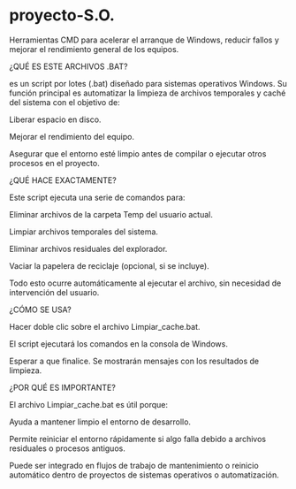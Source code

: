 # proyecto-S.O.
Herramientas CMD para acelerar el arranque de Windows, reducir fallos y mejorar el rendimiento general de los equipos.


 ¿QUÉ ES ESTE ARCHIVOS .BAT?
 
es un script por lotes (.bat) diseñado para sistemas operativos Windows. Su función principal es automatizar la limpieza de archivos temporales y caché del sistema con el objetivo de:

Liberar espacio en disco.

Mejorar el rendimiento del equipo.

Asegurar que el entorno esté limpio antes de compilar o ejecutar otros procesos en el proyecto.


 ¿QUÉ HACE EXACTAMENTE?
 
Este script ejecuta una serie de comandos para:

Eliminar archivos de la carpeta Temp del usuario actual.

Limpiar archivos temporales del sistema.

Eliminar archivos residuales del explorador.

Vaciar la papelera de reciclaje (opcional, si se incluye).

Todo esto ocurre automáticamente al ejecutar el archivo, sin necesidad de intervención del usuario.


¿CÓMO SE USA?

Hacer doble clic sobre el archivo Limpiar_cache.bat.

El script ejecutará los comandos en la consola de Windows.

Esperar a que finalice. Se mostrarán mensajes con los resultados de limpieza.


¿POR QUÉ ES IMPORTANTE?

El archivo Limpiar_cache.bat es útil porque:

Ayuda a mantener limpio el entorno de desarrollo.

Permite reiniciar el entorno rápidamente si algo falla debido a archivos residuales o procesos antiguos.

Puede ser integrado en flujos de trabajo de mantenimiento o reinicio automático dentro de proyectos de sistemas operativos o automatización.

